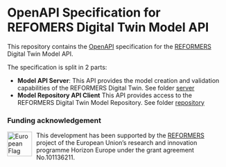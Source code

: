 # OpenAPI Specification for REFOMERS Digital Twin Model API

This repository contains the [OpenAPI](https://www.openapis.org/) specification for the [REFORMERS] Digital Twin Model API.

The specification is split in 2 parts:

+ **Model API Server**:
  This API provides the model creation and validation capabilities of the REFORMERS Digital Twin.
  See folder [server](./server)
+ **Model Repository API Client**
  This API provides access to the REFORMERS Digital Twin Model Repository.
  See folder [repository](./repository)

### Funding acknowledgement

<img alt="European Flag" src="https://upload.wikimedia.org/wikipedia/commons/thumb/b/b7/Flag_of_Europe.svg/330px-Flag_of_Europe.svg.png" align="left" style="margin-right: 10px" height="57"/> This development has been supported by the [REFORMERS] project of the European Union’s research and innovation programme Horizon Europe under the grant agreement No.101136211.

[REFORMERS]: https://reformers-energyvalleys.eu/
